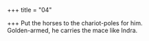 +++
title = "04"

+++
Put the horses to the chariot-poles for him.  
Golden-armed, he carries the mace like Indra.  